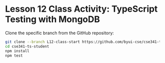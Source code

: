 # Lesson 12 Class Activity: TypeScript Testing with MongoDB

Clone the specific branch from the GitHub repository:

```bash
git clone --branch L12-class-start https://github.com/byui-cse/cse341-ts-student.git
cd cse341-ts-student
npm install
npm test
```





